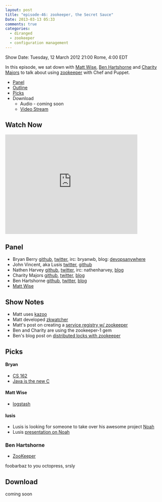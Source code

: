 ```yaml
---
layout: post
title: "episode-46: zookeeper, the Secret Sauce"
Date: 2013-03-13 05:33
comments: true
categories: 
  - diranged
  - zookeeper
  - configuration management
---
```


Show Date:  Tuesday, 12 March 2012 21:00 Rome, 4:00 EDT

In this episode, we sat down with
[Matt Wise](https://github.com/diranged),
[Ben Hartshorne](http://github.com/maplebed)  and
[Charity Majors](http://github.com/charity) to talk about using
[zookeeper](http://zookeeper.apache.org) with Chef and Puppet.

* [Panel](http://foodfightshow.org/2013/03/zookeeper-1.html#panel)
* [Outline](http://foodfightshow.org/2013/03/zookeeper-1.html#outline)
* [Picks](http://foodfightshow.org/2013/03/zookeeper-1.html#picks)
* Download
  * Audio - coming soon
  * [Video Stream](http://www.youtube.com/watch?v=lnszk2BOMgQ)

Watch Now
---------

<iframe width="420" height="315"
src="http://www.youtube.com/watch?v=lnszk2BOMgQ" frameborder="0" allowfullscreen></iframe>


Panel<a name="panel"></a>
-----

* Bryan Berry [github](http://github.com/bryanwb), [twitter](http://twitter.com/bryanwb), irc: bryanwb, blog: [devopsanywhere](http://devopsanywhere.blogspot.com)
* John Vincent, aka Lusis [twitter](https://twitter.com/#!/lusis), [github](https://github.com/lusis    )
* Nathen Harvey [github](http://github.com/nathenharvey),
  [twitter](http://twitter.com/nathenharvey), irc: nathenharvey,
  [blog](http://nathenharvey.com)
* Charity Majors [github](http://github.com/charity),
[twitter](http://twitter.com/mipsytipsy), [blog](http://blog.parse.com)
* Ben Hartshorne [github](http://github.com/maplebed),
[twitter](http://twitter.com/maplebed), [blog](http://blog.parse.com)
* [Matt Wise](https://github.com/diranged)

Show Notes
----------

* Matt uses [kazoo](https://kazoo.readthedocs.org/)
* Matt developed [zkwatcher](https://github.com/Nextdoor/zkwatcher)
* Matt's post on creating a [service registry w/ zookeeper](http://engblog.nextdoor.com/post/43517659364/nextdoor-service-registry)
* Ben and Charity are using the zookeeper-1 gem
* Ben's blog post on [distributed locks with zookeeper](http://blog.parse.com/2013/03/11/implementing-failover-for-random-cronjobs-with-zookeeper/)

Picks<A Name="picks"></a>
-----

#### Bryan  

* [CS 162](http://www.youtube.com/watch?v=XgQo4JkN4Bw)
* [Java is the new C](http://www.slideshare.net/mobile/pcalcado/from-a-monolithic-ruby-on-rails-app-to-the-jvm)

#### Matt Wise

* [logstash](http://logstash.net)

#### lusis  

* Lusis is looking for someone to take over his awesome project [Noah](http://blog.lusis.org/blog/2013/01/20/future-of-noah/)
* Lusis [presentation on Noah](https://speakerdeck.com/lusis/cross-node-orchestration-with-chef-and-noah?slide=36)


### Ben Hartshorne

* [ZooKeeper](http://zookeeper.apache.org/)

 foobarbaz to you octopress, srsly

Download
--------

coming soon

